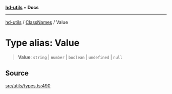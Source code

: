 [**hd-utils**](../../../README.md) • **Docs**

***

[hd-utils](../../../globals.md) / [ClassNames](../README.md) / Value

# Type alias: Value

> **Value**: `string` \| `number` \| `boolean` \| `undefined` \| `null`

## Source

[src/utils/types.ts:490](https://github.com/AhmadHddad/h-utils/blob/b1dfa95e218c9605f39fc234662ef50e62fadcb8/src/utils/types.ts#L490)
